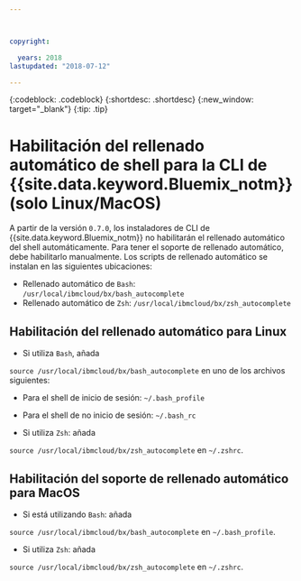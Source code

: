 ```yaml
---



copyright:

  years: 2018
lastupdated: "2018-07-12"

---
```


{:codeblock: .codeblock} 
{:shortdesc: .shortdesc}
{:new_window: target="_blank"}
{:tip: .tip}

# Habilitación del rellenado automático de shell para la CLI de {{site.data.keyword.Bluemix_notm}} (solo Linux/MacOS)

A partir de la versión `0.7.0`, los instaladores de CLI de {{site.data.keyword.Bluemix_notm}} no habilitarán el rellenado automático del shell automáticamente. Para tener el soporte de rellenado automático, debe habilitarlo manualmente. Los scripts de rellenado automático se instalan en las siguientes ubicaciones:

* Rellenado automático de `Bash`: `/usr/local/ibmcloud/bx/bash_autocomplete`
* Rellenado automático de `Zsh`: `/usr/local/ibmcloud/bx/zsh_autocomplete`

## Habilitación del rellenado automático para Linux

* Si utiliza `Bash`, añada 

`source /usr/local/ibmcloud/bx/bash_autocomplete` en uno de los archivos siguientes:

  * Para el shell de inicio de sesión: `~/.bash_profile`
  * Para el shell de no inicio de sesión: `~/.bash_rc`
  
* Si utiliza `Zsh`: añada 

`source /usr/local/ibmcloud/bx/zsh_autocomplete` en `~/.zshrc`.

## Habilitación del soporte de rellenado automático para MacOS

* Si está utilizando `Bash`: añada 

`source /usr/local/ibmcloud/bx/bash_autocomplete` en `~/.bash_profile`.
* Si utiliza `Zsh`: añada 

`source /usr/local/ibmcloud/bx/zsh_autocomplete` en `~/.zshrc`.
